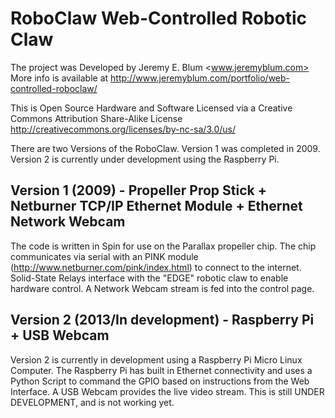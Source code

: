 RoboClaw Web-Controlled Robotic Claw
====================================
The project was Developed by Jeremy E. Blum <www.jeremyblum.com>
More info is available at http://www.jeremyblum.com/portfolio/web-controlled-roboclaw/

This is Open Source Hardware and Software Licensed via a Creative Commons Attribution Share-Alike License
http://creativecommons.org/licenses/by-nc-sa/3.0/us/

There are two Versions of the RoboClaw.  Version 1 was completed in 2009.  Version 2 is currently under development using the Raspberry Pi.

Version 1 (2009) - Propeller Prop Stick + Netburner TCP/IP Ethernet Module + Ethernet Network Webcam
----------------------------------------------------------------------------------------------------
The code is written in Spin for use on the Parallax propeller chip.  The chip communicates via serial with an PINK module (http://www.netburner.com/pink/index.html) to connect to the internet.  Solid-State Relays interface with the "EDGE" robotic claw to enable hardware control.  A Network Webcam stream is fed into the control page.

Version 2 (2013/In development) - Raspberry Pi + USB Webcam
-----------------------------------------------------------
Version 2 is currently in development using a Raspberry Pi Micro Linux Computer.  The Raspberry Pi has built in Ethernet connectivity and uses a Python Script to command the GPIO based on instructions from the Web Interface.  A USB Webcam provides the live video stream.  This is still UNDER DEVELOPMENT, and is not working yet.